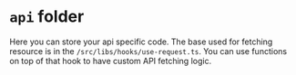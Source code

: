# `api` folder

Here you can store your api specific code. The base used for fetching resource is in the `/src/libs/hooks/use-request.ts`. You can use functions on top of that hook to have custom API fetching logic.
